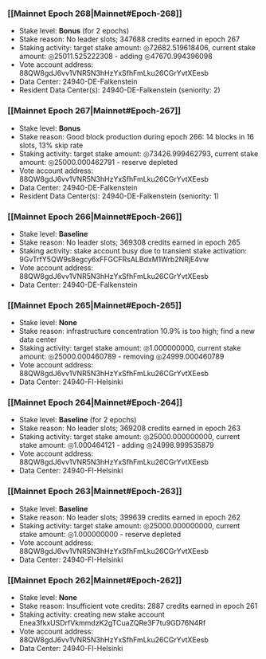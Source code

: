 ### [[Mainnet Epoch 268|Mainnet#Epoch-268]]
* Stake level: **Bonus** (for 2 epochs)
* Stake reason: No leader slots; 347688 credits earned in epoch 267
* Staking activity: target stake amount: ◎72682.519618406, current stake amount: ◎25011.525222308 - adding ◎47670.994396098
* Vote account address: 88QW8gdJ6vv1VNR5N3hHzYxSfhFmLku26CGrYvtXEesb
* Data Center: 24940-DE-Falkenstein
* Resident Data Center(s): 24940-DE-Falkenstein (seniority: 2)
### [[Mainnet Epoch 267|Mainnet#Epoch-267]]
* Stake level: **Bonus**
* Stake reason: Good block production during epoch 266: 14 blocks in 16 slots, 13% skip rate
* Staking activity: target stake amount: ◎73426.999462793, current stake amount: ◎25000.000462791 - reserve depleted
* Vote account address: 88QW8gdJ6vv1VNR5N3hHzYxSfhFmLku26CGrYvtXEesb
* Data Center: 24940-DE-Falkenstein
* Resident Data Center(s): 24940-DE-Falkenstein (seniority: 1)
### [[Mainnet Epoch 266|Mainnet#Epoch-266]]
* Stake level: **Baseline**
* Stake reason: No leader slots; 369308 credits earned in epoch 265
* Staking activity: stake account busy due to transient stake activation: 9GvTrfY5QW9s8egcy6xFFGCFRsALBdxM1Wrb2NRjE4vw
* Vote account address: 88QW8gdJ6vv1VNR5N3hHzYxSfhFmLku26CGrYvtXEesb
* Data Center: 24940-DE-Falkenstein
### [[Mainnet Epoch 265|Mainnet#Epoch-265]]
* Stake level: **None**
* Stake reason: infrastructure concentration 10.9% is too high; find a new data center
* Staking activity: target stake amount: ◎1.000000000, current stake amount: ◎25000.000460789 - removing ◎24999.000460789
* Vote account address: 88QW8gdJ6vv1VNR5N3hHzYxSfhFmLku26CGrYvtXEesb
* Data Center: 24940-FI-Helsinki
### [[Mainnet Epoch 264|Mainnet#Epoch-264]]
* Stake level: **Baseline** (for 2 epochs)
* Stake reason: No leader slots; 369208 credits earned in epoch 263
* Staking activity: target stake amount: ◎25000.000000000, current stake amount: ◎1.000464121 - adding ◎24998.999535879
* Vote account address: 88QW8gdJ6vv1VNR5N3hHzYxSfhFmLku26CGrYvtXEesb
* Data Center: 24940-FI-Helsinki
### [[Mainnet Epoch 263|Mainnet#Epoch-263]]
* Stake level: **Baseline**
* Stake reason: No leader slots; 399639 credits earned in epoch 262
* Staking activity: target stake amount: ◎25000.000000000, current stake amount: ◎1.000000000 - reserve depleted
* Vote account address: 88QW8gdJ6vv1VNR5N3hHzYxSfhFmLku26CGrYvtXEesb
* Data Center: 24940-FI-Helsinki
### [[Mainnet Epoch 262|Mainnet#Epoch-262]]
* Stake level: **None**
* Stake reason: Insufficient vote credits: 2887 credits earned in epoch 261
* Staking activity: creating new stake account Enea3fkxUSDrfVkmmdzK2gTCuaZQRe3F7tu9GD76N4Rf
* Vote account address: 88QW8gdJ6vv1VNR5N3hHzYxSfhFmLku26CGrYvtXEesb
* Data Center: 24940-FI-Helsinki